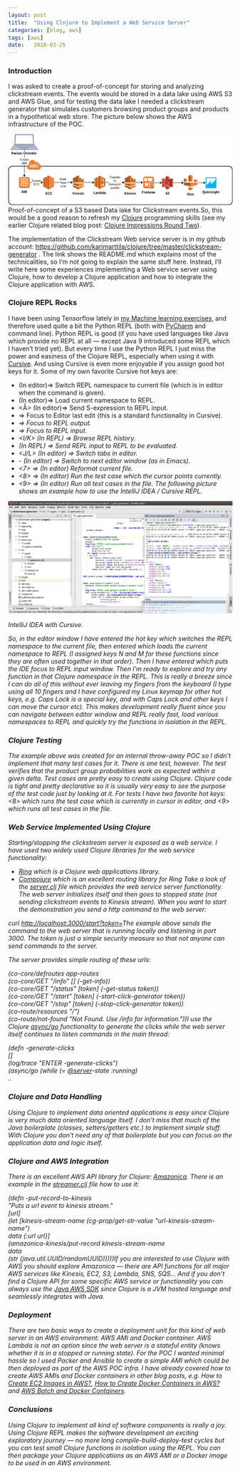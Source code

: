 ```yaml
---
layout:	post
title:	"Using Clojure to Implement a Web Service Server"
categories: [blog, aws]
tags: [aws]
date:	2018-03-25
---
```


### Introduction

I was asked to create a proof-of-concept for storing and analyzing clickstream events. The events would be stored in a data lake using AWS S3 and AWS Glue, and for testing the data lake I needed a clickstream generator that simulates customers browsing product groups and products in a hypothetical web store. The picture below shows the AWS infrastructure of the POC.

![](/img/2018-03-25-using-clojure-to-implement-a-web-service-server_img_1.jpeg)Proof-of-concept of a S3 based Data lake for Clickstream events.So, this would be a good reason to refresh my [Clojure](https://clojure.org/) programming skills (see my earlier Clojure related blog post: [Clojure Impressions Round Two](https://medium.com/tieto-developers/clojure-impressions-round-two-f989c0945f4b)).

The implementation of the Clickstream Web service server is in my github account: <https://github.com/karimarttila/clojure/tree/master/clickstream-generator> . The link shows the README.md which explains most of the technicalities, so I’m not going to explain the same stuff here. Instead, I’ll write here some experiences implementing a Web service server using Clojure, how to develop a Clojure application and how to integrate the Clojure application with AWS.

### Clojure REPL Rocks

I have been using Tensorflow lately in [my Machine learning exercises](https://medium.com/@kari.marttila/writing-machine-learning-solutions-first-impressions-93b5e4385970), and therefore used quite a bit the Python REPL (both with [PyCharm](https://www.jetbrains.com/pycharm/) and command line). Python REPL is good (if you have used languages like Java which provide no REPL at all — except Java 9 introduced some REPL which I haven’t tried yet). But every time I use the Python REPL I just miss the power and easiness of the Clojure REPL, especially when using it with [Cursive](https://cursive-ide.com/userguide/repl.html). And using Cursive is even more enjoyable if you assign good hot keys for it. Some of my own favorite Cursive hot keys are:

* <shift><ctrl><N> (In editor)=> Switch REPL namespace to current file (which is in editor when the command is given).
* <shift><ctrl><M> (In editor)=> Load current namespace to REPL.
* <shift><ctrl><Å> (In editor)=> Send S-expression to REPL input.
* <esc><esc> => Focus to Editor last edit (this is a standard functionality in Cursive).
* <caps><alt><I> => Focus to REPL output.
* <caps><alt><O> => Focus to REPL input.
* <caps><ctrl><I/K> (In REPL) => Browse REPL history.
* <ctrl><enter> (In REPL) => Send REPL input to REPL to be evaluated.
* <caps><alt><J/L> (In editor) => Switch tabs in editor.
* <ctrl><X>-<ctrl><O> (In editor) => Switch to next editor window (as in Emacs).
* <caps><alt><7> => (In editor) Reformat current file.
* <caps><alt><8> => (In editor) Run the test case which the cursor points currently.
* <caps><alt><9> => (In editor) Run all test cases in the file.
The following picture shows an example how to use the IntelliJ IDEA / Cursive REPL.

![](/img/2018-03-25-using-clojure-to-implement-a-web-service-server_img_2.png)

*IntelliJ IDEA with Cursive.*

So, in the editor window I have entered the hot key <shift><ctrl><N> which switches the REPL namespace to the current file, then entered <shift><ctrl><M> which loads the current namespace to REPL (I assigned keys N and M for these functions since they are often used together in that order). Then I have entered <caps><alt><O> which puts the IDE focus to REPL input window. Then I’m ready to explore and try any function in that Clojure namespace in the REPL. This is really a breeze since I can do all of this without ever leaving my fingers from the keyboard (I type using all 10 fingers and I have configured my Linux keymap for other hot keys, e.g. Caps Lock is a special key, and with Caps Lock and other keys I can move the cursor etc). This makes development really fluent since you can navigate between editor window and REPL really fast, load various namespaces to REPL and quickly try the functions in isolation in the REPL.

### Clojure Testing

The example above was created for an internal throw-away POC so I didn’t implement that many test cases for it. There is one test, however. The test verifies that the product group probabilities work as expected within a given delta. Test cases are pretty easy to create using Clojure. Clojure code is tight and pretty declarative so it is usually very easy to see the purpose of the test code just by looking at it. For tests I have two favorite hot keys: <caps><alt><8> which runs the test case which is currently in cursor in editor, and <caps><alt><9> which runs all test cases in the file.

### Web Service Implemented Using Clojure

Starting/stopping the clickstream server is exposed as a web service. I have used two widely used Clojure libraries for the web service functionality:

* [Ring](http://ring-clojure.github.io/ring/) which is a Clojure web applications library.
* [Compojure](https://github.com/weavejester/compojure) which is an excellent routing library for Ring
Take a look of the [server.clj](https://github.com/karimarttila/clojure/blob/master/clickstream-generator/src/csgen/webserver/server.clj) file which provides the web service server functionality. The web server initializes itself and then goes to stopped state (not sending clickstream events to Kinesis stream). When you want to start the demonstration you send a http command to the web server:

curl <http://localhost:3000/start?token=><your-token-in-plaintext>The example above sends the command to the web server that is running locally and listening in port 3000. The token is just a simple security measure so that not anyone can send commands to the server.

The server provides simple routing of these urls:

(co-core/defroutes app-routes  
 (co-core/GET "/info" [] (-get-info))  
 (co-core/GET "/status" [token] (-get-status token))  
 (co-core/GET "/start" [token] (-start-click-generator token))  
 (co-core/GET "/stop" [token] (-stop-click-generator token))  
 (co-route/resources "/")  
 (co-route/not-found "Not Found. Use /info for information."))I use the Clojure [async/go](https://clojuredocs.org/clojure.core.async/go) functionality to generate the clicks while the web server itself continues to listen commands in the main thread:

(defn -generate-clicks  
 []  
 (log/trace "ENTER -generate-clicks")  
 (async/go (while (= [@server](http://twitter.com/server "Twitter profile for @server")-state :running)  
 ..

### Clojure and Data Handling

Using Clojure to implement data oriented applications is easy since Clojure is very much data oriented language itself. I don’t miss that much of the Java boilerplate (classes, setters/getters etc.) to implement simple stuff. With Clojure you don’t need any of that boilerplate but you can focus on the application data and logic itself.

### Clojure and AWS Integration

There is an excellent AWS API library for Clojure: [Amazonica](https://github.com/mcohen01/amazonica). There is an example in the [streamer.clj](https://github.com/karimarttila/clojure/blob/master/clickstream-generator/src/csgen/stream/streamer.clj) file how to use it:

(defn -put-record-to-kinesis  
 "Puts a url event to kinesis stream."  
 [url]  
 (let [kinesis-stream-name (cg-prop/get-str-value "url-kinesis-stream-name")  
 data {:url url}]  
 (amazonica-kinesis/put-record kinesis-stream-name  
 data  
 (str (java.util.UUID/randomUUID)))))If you are interested to use Clojure with AWS you should explore Amazonica — there are API functions for all major AWS services like Kinesis, EC2, S3, Lambda, SNS, SQS… And if you don’t find a Clojure API for some specific AWS service or functionality you can always use the [Java AWS SDK](https://aws.amazon.com/sdk-for-java/) since Clojure is a JVM hosted language and seamlessly integrates with Java.

### Deployment

There are two basic ways to create a deployment unit for this kind of web server in an AWS environment: AWS AMI and Docker container. AWS Lambda is not an option since the web server is a stateful entity (knows whether it is in a stopped or running state). For the POC I wanted minimal hassle so I used Packer and Ansible to create a simple AMI which could be then deployed as part of the AWS POC infra. I have already covered how to create AWS AMIs and Docker containers in other blog posts, e.g. How to [Create EC2 Images in AWS?](https://medium.com/tieto-developers/how-to-create-ec2-images-in-aws-a27b1afc97c6), [How to Create Docker Containers in AWS?](https://medium.com/tieto-developers/how-to-create-docker-containers-in) and [AWS Batch and Docker Containers](https://medium.com/@kari.marttila/aws-batch-and-docker-containers-41c92784bd96).

### Conclusions

Using Clojure to implement all kind of software components is really a joy. Using Clojure REPL makes the software development an exciting exploratory journey — no more long compile-build-deploy-test cycles but you can test small Clojure functions in isolation using the REPL. You can then package your Clojure applications as an AWS AMI or a Docker image to be used in an AWS environment.

  

